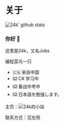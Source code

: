 <!--
**24kcsplus/24kcsplus** is a ✨ _special_ ✨ repository because its `README.md` (this file) appears on your GitHub profile.

Here are some ideas to get you started:

- 🔭 I’m currently working on ...
- 🌱 I’m currently learning ...
- 👯 I’m looking to collaborate on ...
- 🤔 I’m looking for help with ...
- 💬 Ask me about ...
- 📫 How to reach me: ...
- 😄 Pronouns: ...
- ⚡ Fun fact: ...
-->
# 关于
![24k' github stats](https://github-readme-stats.vercel.app/api?username=24kcsplus&count_private=true)

### 你好 👋
这里是24k，又名Jobs

编程菜鸟一只

- 🇨🇳 来自中国
- ⌨️ C# 学习中
- ⌨️ 备战中考中
- ⌨️ 日本語を勉強します。

主页：![24k的小站](https://24kcsplus.github.io/)

联系方式：见左侧
